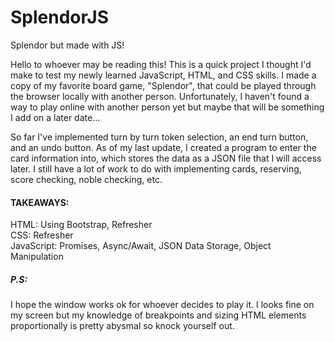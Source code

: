 # SplendorJS
 Splendor but made with JS!
 
 Hello to whoever may be reading this! This is a quick project I thought I'd make to test my newly learned JavaScript, HTML, and CSS skills. I made a copy of my favorite board game, "Splendor", that could be played through the browser locally with another person. Unfortunately, I haven't found a way to play online with another person yet but maybe that will be something I add on a later date...
 
 So far I've implemented turn by turn token selection, an end turn button, and an undo button. As of my last update, I created a program to enter the card information into, which stores the data as a JSON file that I will access later. I still have a lot of work to do with implementing cards, reserving, score checking, noble checking, etc.

 <h4>TAKEAWAYS:</h4>
 HTML: Using Bootstrap, Refresher<br>
 CSS: Refresher<br>
 JavaScript: Promises, Async/Await, JSON Data Storage, Object Manipulation<br>
 
<h5>P.S:</h5>
I hope the window works ok for whoever decides to play it. I looks fine on my screen but my knowledge of breakpoints and sizing HTML elements proportionally is pretty abysmal so knock yourself out.
 
 
